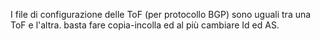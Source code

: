I file di configurazione delle ToF (per protocollo BGP) sono uguali tra una ToF e l'altra. basta fare copia-incolla ed al più cambiare Id ed AS.